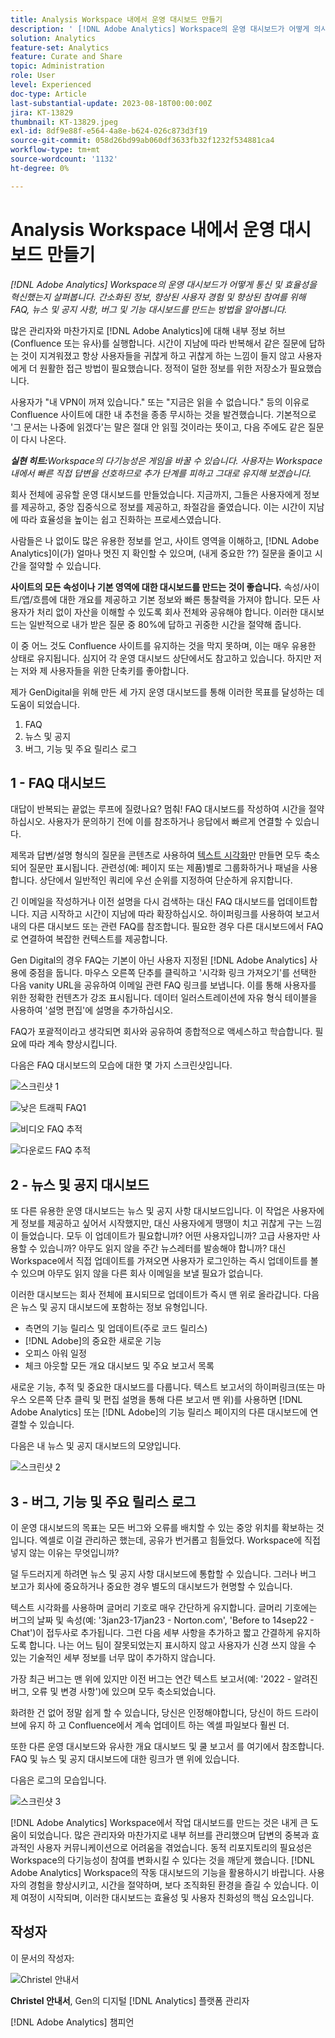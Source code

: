 ```yaml
---
title: Analysis Workspace 내에서 운영 대시보드 만들기
description: ' [!DNL Adobe Analytics] Workspace의 운영 대시보드가 어떻게 의사소통과 효율성을 혁신했는지 살펴보십시오.'
solution: Analytics
feature-set: Analytics
feature: Curate and Share
topic: Administration
role: User
level: Experienced
doc-type: Article
last-substantial-update: 2023-08-18T00:00:00Z
jira: KT-13829
thumbnail: KT-13829.jpeg
exl-id: 8df9e88f-e564-4a8e-b624-026c873d3f19
source-git-commit: 058d26bd99ab060df3633fb32f1232f534881ca4
workflow-type: tm+mt
source-wordcount: '1132'
ht-degree: 0%

---
```


# Analysis Workspace 내에서 운영 대시보드 만들기

_[!DNL Adobe Analytics] Workspace의 운영 대시보드가 어떻게 통신 및 효율성을 혁신했는지 살펴봅니다. 간소화된 정보, 향상된 사용자 경험 및 향상된 참여를 위해 FAQ, 뉴스 및 공지 사항, 버그 및 기능 대시보드를 만드는 방법을 알아봅니다._


많은 관리자와 마찬가지로 [!DNL Adobe Analytics]에 대해 내부 정보 허브(Confluence 또는 유사)를 실행합니다. 시간이 지남에 따라 반복해서 같은 질문에 답하는 것이 지겨워졌고 항상 사용자들을 귀찮게 하고 귀찮게 하는 느낌이 들지 않고 사용자에게 더 원활한 접근 방법이 필요했습니다. 정적이 덜한 정보를 위한 저장소가 필요했습니다.

사용자가 &quot;내 VPN이 꺼져 있습니다.&quot; 또는 &quot;지금은 읽을 수 없습니다.&quot; 등의 이유로 Confluence 사이트에 대한 내 추천을 종종 무시하는 것을 발견했습니다. 기본적으로 &#39;그 문서는 나중에 읽겠다&#39;는 말은 절대 안 읽힐 것이라는 뜻이고, 다음 주에도 같은 질문이 다시 나온다.

***실현 히트:**&#x200B;Workspace의 다기능성은 게임을 바꿀 수 있습니다. 사용자는 Workspace 내에서 빠른 직접 답변을 선호하므로 추가 단계를 피하고 그대로 유지해 보겠습니다.*

회사 전체에 공유할 운영 대시보드를 만들었습니다. 지금까지, 그들은 사용자에게 정보를 제공하고, 중앙 집중식으로 정보를 제공하고, 좌절감을 줄였습니다. 이는 시간이 지남에 따라 효율성을 높이는 쉽고 진화하는 프로세스였습니다.

사람들은 나 없이도 많은 유용한 정보를 얻고, 사이트 영역을 이해하고, [!DNL Adobe Analytics]이(가) 얼마나 멋진 지 확인할 수 있으며, (내게 중요한 ??) 질문을 줄이고 시간을 절약할 수 있습니다.

**사이트의 모든 속성이나 기본 영역에 대한 대시보드를 만드는 것이 좋습니다.** 속성/사이트/앱/흐름에 대한 개요를 제공하고 기본 정보와 빠른 통찰력을 가져야 합니다. 모든 사용자가 처리 없이 자산을 이해할 수 있도록 회사 전체와 공유해야 합니다. 이러한 대시보드는 일반적으로 내가 받은 질문 중 80%에 답하고 귀중한 시간을 절약해 줍니다.

이 중 어느 것도 Confluence 사이트를 유지하는 것을 막지 못하며, 이는 매우 유용한 상태로 유지됩니다. 심지어 각 운영 대시보드 상단에서도 참고하고 있습니다. 하지만 저는 저와 제 사용자들을 위한 단축키를 좋아합니다.

제가 GenDigital을 위해 만든 세 가지 운영 대시보드를 통해 이러한 목표를 달성하는 데 도움이 되었습니다.

1. FAQ
1. 뉴스 및 공지
1. 버그, 기능 및 주요 릴리스 로그


## 1 - FAQ 대시보드

대답이 반복되는 끝없는 루프에 질렸나요? 멈춰! FAQ 대시보드를 작성하여 시간을 절약하십시오. 사용자가 문의하기 전에 이를 참조하거나 응답에서 빠르게 연결할 수 있습니다.

제목과 답변/설명 형식의 질문을 콘텐츠로 사용하여 [텍스트 시각화](https://experienceleague.adobe.com/docs/analytics/analyze/analysis-workspace/visualizations/text.html?lang=ko)만 만들면 모두 축소되어 질문만 표시됩니다. 관련성(예: 페이지 또는 제품)별로 그룹화하거나 패널을 사용합니다. 상단에서 일반적인 쿼리에 우선 순위를 지정하여 단순하게 유지합니다.

긴 이메일을 작성하거나 이전 설명을 다시 검색하는 대신 FAQ 대시보드를 업데이트합니다. 지금 시작하고 시간이 지남에 따라 확장하십시오. 하이퍼링크를 사용하여 보고서 내의 다른 대시보드 또는 관련 FAQ를 참조합니다. 필요한 경우 다른 대시보드에서 FAQ로 연결하여 복잡한 컨텍스트를 제공합니다.

Gen Digital의 경우 FAQ는 기본이 아닌 사용자 지정된 [!DNL Adobe Analytics] 사용에 중점을 둡니다. 마우스 오른쪽 단추를 클릭하고 &#39;시각화 링크 가져오기&#39;를 선택한 다음 vanity URL을 공유하여 이메일 관련 FAQ 링크를 보냅니다. 이를 통해 사용자를 위한 정확한 컨텐츠가 강조 표시됩니다. 데이터 일러스트레이션에 자유 형식 테이블을 사용하여 &#39;설명 편집&#39;에 설명을 추가하십시오.

FAQ가 포괄적이라고 생각되면 회사와 공유하여 종합적으로 액세스하고 학습합니다. 필요에 따라 계속 향상시킵니다.

다음은 FAQ 대시보드의 모습에 대한 몇 가지 스크린샷입니다.

![스크린샷 1](assets/screenshot-1_v2.png)

![낮은 트래픽 FAQ1](assets/low-traffic-faq.png)

![비디오 FAQ 추적](assets/track-video-faq.png)

![다운로드 FAQ 추적](assets/track-downloads-faq.png)

## 2 - 뉴스 및 공지 대시보드

또 다른 유용한 운영 대시보드는 뉴스 및 공지 사항 대시보드입니다. 이 작업은 사용자에게 정보를 제공하고 싶어서 시작했지만, 대신 사용자에게 땡땡이 치고 귀찮게 구는 느낌이 들었습니다. 모두 이 업데이트가 필요합니까? 어떤 사용자입니까? 고급 사용자만 사용할 수 있습니까? 아무도 읽지 않을 주간 뉴스레터를 발송해야 합니까? 대신 Workspace에서 직접 업데이트를 가져오면 사용자가 로그인하는 즉시 업데이트를 볼 수 있으며 아무도 읽지 않을 다른 회사 이메일을 보낼 필요가 없습니다.

이러한 대시보드는 회사 전체에 표시되므로 업데이트가 즉시 맨 위로 올라갑니다. 다음은 뉴스 및 공지 대시보드에 포함하는 정보 유형입니다.

- 측면의 기능 릴리스 및 업데이트(주로 코드 릴리스)
- [!DNL Adobe]의 중요한 새로운 기능
- 오피스 아워 일정
- 체크 아웃할 모든 개요 대시보드 및 주요 보고서 목록

새로운 기능, 추적 및 중요한 대시보드를 다룹니다. 텍스트 보고서의 하이퍼링크(또는 마우스 오른쪽 단추 클릭 및 편집 설명을 통해 다른 보고서 맨 위)를 사용하면 [!DNL Adobe Analytics] 또는 [!DNL Adobe]의 기능 릴리스 페이지의 다른 대시보드에 연결할 수 있습니다.

다음은 내 뉴스 및 공지 대시보드의 모양입니다.

![스크린샷 2](assets/screenshot-2.png)

## 3 - 버그, 기능 및 주요 릴리스 로그

이 운영 대시보드의 목표는 모든 버그와 오류를 배치할 수 있는 중앙 위치를 확보하는 것입니다. 엑셀로 이걸 관리하곤 했는데, 공유가 번거롭고 힘들었다. Workspace에 직접 넣지 않는 이유는 무엇입니까?

덜 두드러지게 하려면 뉴스 및 공지 사항 대시보드에 통합할 수 있습니다. 그러나 버그 보고가 회사에 중요하거나 중요한 경우 별도의 대시보드가 현명할 수 있습니다.

텍스트 시각화를 사용하며 글머리 기호로 매우 간단하게 유지합니다. 글머리 기호에는 버그의 날짜 및 속성(예: &#39;3jan23-17jan23 - Norton.com&#39;, &#39;Before to 14sep22 - Chat&#39;)이 접두사로 추가됩니다. 그런 다음 세부 사항을 추가하고 짧고 간결하게 유지하도록 합니다. 나는 어느 팀이 잘못되었는지 표시하지 않고 사용자가 신경 쓰지 않을 수 있는 기술적인 세부 정보를 너무 많이 추가하지 않습니다.

가장 최근 버그는 맨 위에 있지만 이전 버그는 연간 텍스트 보고서(예: &#39;2022 - 알려진 버그, 오류 및 변경 사항&#39;)에 있으며 모두 축소되었습니다.

화려한 건 없어 정말 쉽게 할 수 있습니다, 당신은 인정해야합니다, 당신이 하드 드라이브에 유지 하 고 Confluence에서 계속 업데이트 하는 엑셀 파일보다 훨씬 더.

또한 다른 운영 대시보드와 유사한 개요 대시보드 및 쿨 보고서 를 여기에서 참조합니다. FAQ 및 뉴스 및 공지 대시보드에 대한 링크가 맨 위에 있습니다.

다음은 로그의 모습입니다.

![스크린샷 3](assets/screenshot-3.png)

[!DNL Adobe Analytics] Workspace에서 작업 대시보드를 만드는 것은 내게 큰 도움이 되었습니다. 많은 관리자와 마찬가지로 내부 허브를 관리했으며 답변의 중복과 효과적인 사용자 커뮤니케이션으로 어려움을 겪었습니다. 동적 리포지토리의 필요성은 Workspace의 다기능성이 참여를 변화시킬 수 있다는 것을 깨닫게 했습니다. [!DNL Adobe Analytics] Workspace의 작동 대시보드의 기능을 활용하시기 바랍니다. 사용자의 경험을 향상시키고, 시간을 절약하며, 보다 조직화된 환경을 즐길 수 있습니다. 이제 여정이 시작되며, 이러한 대시보드는 효율성 및 사용자 친화성의 핵심 요소입니다.

## 작성자

이 문서의 작성자:

![Christel 안내서](assets/Christel-Headshot-150.png)

**Christel 안내서**, Gen의 디지털 [!DNL Analytics] 플랫폼 관리자

[!DNL Adobe Analytics] 챔피언
